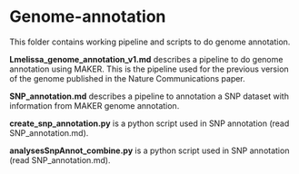 # Genome-annotation
This folder contains working pipeline and scripts to do genome annotation.

**Lmelissa_genome_annotation_v1.md** describes a pipeline to do genome annotation using MAKER. This is the pipeline used for the previous version of the genome published in the Nature Communications paper.

**SNP_annotation.md** describes a pipeline to annotation a SNP dataset with information from MAKER genome annotation.

**create_snp_annotation.py** is a python script used in SNP annotation (read SNP_annotation.md).

**analysesSnpAnnot_combine.py** is a python script used in SNP annotation (read SNP_annotation.md).
